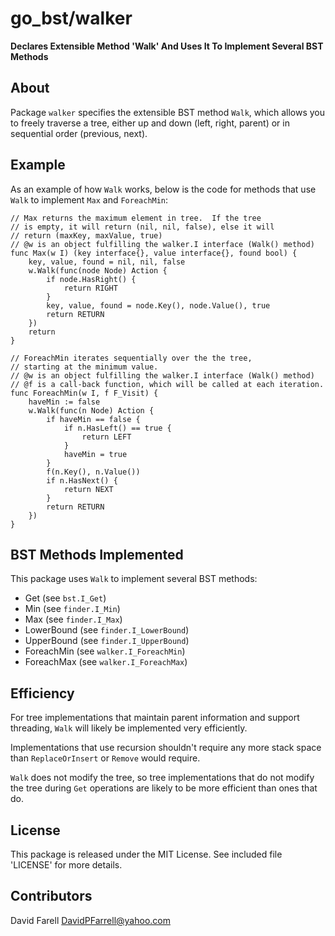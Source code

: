 go_bst/walker
=============

**Declares Extensible Method 'Walk' And Uses It To Implement Several BST Methods**


About
-----

Package `walker` specifies the extensible BST method `Walk`, which allows you to freely traverse a tree, either up and down (left, right, parent) or in sequential order (previous, next).


Example
-------

As an example of how `Walk` works, below is the code for methods that use `Walk` to implement `Max` and `ForeachMin`:

	// Max returns the maximum element in tree.  If the tree
	// is empty, it will return (nil, nil, false), else it will
	// return (maxKey, maxValue, true)
	// @w is an object fulfilling the walker.I interface (Walk() method)
	func Max(w I) (key interface{}, value interface{}, found bool) {
		key, value, found = nil, nil, false
		w.Walk(func(node Node) Action {
			if node.HasRight() {
				return RIGHT
			}
			key, value, found = node.Key(), node.Value(), true
			return RETURN
		})
		return
	}

	// ForeachMin iterates sequentially over the the tree,
	// starting at the minimum value.
	// @w is an object fulfilling the walker.I interface (Walk() method)
	// @f is a call-back function, which will be called at each iteration.
	func ForeachMin(w I, f F_Visit) {
		haveMin := false
		w.Walk(func(n Node) Action {
			if haveMin == false {
				if n.HasLeft() == true {
					return LEFT
				}
				haveMin = true
			}
			f(n.Key(), n.Value())
			if n.HasNext() {
				return NEXT
			}
			return RETURN
		})
	}


BST Methods Implemented
-----------------------

This package uses `Walk` to implement several BST methods:

 * Get (see `bst.I_Get`)
 * Min (see `finder.I_Min`)
 * Max (see `finder.I_Max`)
 * LowerBound (see `finder.I_LowerBound`)
 * UpperBound (see `finder.I_UpperBound`)
 * ForeachMin (see `walker.I_ForeachMin`)
 * ForeachMax (see `walker.I_ForeachMax`)


Efficiency
----------

For tree implementations that maintain parent information and support threading, `Walk` will likely be implemented very efficiently.

Implementations that use recursion shouldn't require any more stack space than `ReplaceOrInsert` or `Remove` would require.

`Walk` does not modify the tree, so tree implementations that do not modify the tree during `Get` operations are likely to be more efficient than ones that do.


License
-------

This package is released under the MIT License.
See included file 'LICENSE' for more details.


Contributors
------------

David Farell <DavidPFarrell@yahoo.com>
